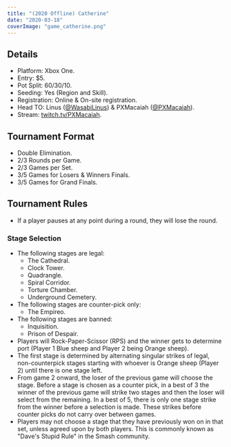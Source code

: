 ```yaml
---
title: "(2020 Offline) Catherine"
date: "2020-03-18"
coverImage: "game_catherine.png"
---
```


## Details

- Platform: Xbox One.
- Entry: $5.
- Pot Split: 60/30/10.
- Seeding: Yes (Region and Skill).
- Registration: Online & On-site registration.
- Head TO: Linus ([@WasabiLinus](https://twitter.com/WasabiLinus)) & PXMacaiah ([@PXMacaiah](https://twitter.com/PXMacaiah)).
- Stream: [twitch.tv/PXMacaiah](http://www.twitch.tv/PXMacaiah).

## Tournament Format

- Double Elimination.
- 2/3 Rounds per Game.
- 2/3 Games per Set.
- 3/5 Games for Losers & Winners Finals.
- 3/5 Games for Grand Finals.

## Tournament Rules

- If a player pauses at any point during a round, they will lose the round.

### Stage Selection

- The following stages are legal:
    - The Cathedral.
    - Clock Tower.
    - Quadrangle.
    - Spiral Corridor.
    - Torture Chamber.
    - Underground Cemetery.
- The following stages are counter-pick only:
    - The Empireo.
- The following stages are banned:
    - Inquisition.
    - Prison of Despair.
- Players will Rock-Paper-Scissor (RPS) and the winner gets to determine port (Player 1 Blue sheep and Player 2 being Orange sheep).
- The first stage is determined by alternating singular strikes of legal, non-counterpick stages starting with whoever is Orange sheep (Player 2) until there is one stage left.
- From game 2 onward, the loser of the previous game will choose the stage. Before a stage is chosen as a counter pick, in a best of 3 the winner of the previous game will strike two stages and then the loser will select from the remaining. In a best of 5, there is only one stage strike from the winner before a selection is made. These strikes before counter picks do not carry over between games.
- Players may not choose a stage that they have previously won on in that set, unless agreed upon by both players. This is commonly known as "Dave's Stupid Rule" in the Smash community.
